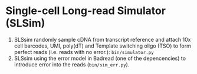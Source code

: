 #  Single-cell Long-read Simulator (SLSim)

1. SLSsim randomly sample cDNA from transcript reference and attach 10x cell barcodes, UMI, poly(dT) and Template switching oligo (TSO) to form perfect reads (i.e. reads with no error.): `bin/simulator.py`
2. SLSsim using the error model in Badread (one of the depencencies) to introduce error into the reads (`bin/sim_err.py`). 
